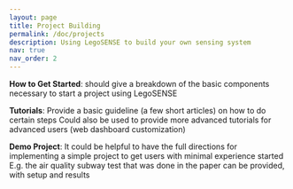 ```yaml
---
layout: page
title: Project Building
permalink: /doc/projects
description: Using LegoSENSE to build your own sensing system
nav: true
nav_order: 2
---
```

**How to Get Started**: should give a breakdown of the basic components necessary to start a project using LegoSENSE

**Tutorials**: Provide a basic guideline (a few short articles) on how to do certain steps 
Could also be used to provide more advanced tutorials for advanced users (web dashboard customization)

**Demo Project**: It could be helpful to have the full directions for implementing a simple project to get users with minimal experience started 
E.g. the air quality subway test that was done in the paper can be provided, with setup and results


